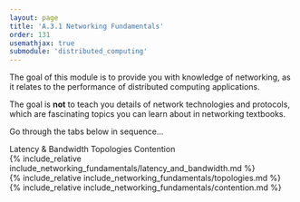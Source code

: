 ```yaml
---
layout: page
title: 'A.3.1 Networking Fundamentals'
order: 131
usemathjax: true
submodule: 'distributed_computing'
---
```


The goal of this module is to provide you with knowledge of networking, as
it relates to the performance of distributed computing applications.  

The goal is **not** to teach you details of network technologies and protocols,
which are fascinating topics you can learn about in networking textbooks.

Go through the tabs below in sequence...

<div class="ui pointing secondary menu">
  <a class="item " data-tab="latency-bandwidth">Latency & Bandwidth</a>
  <a class="item " data-tab="topologies">Topologies</a>
  <a class="item " data-tab="contention">Contention</a>
</div>

<div markdown="1" class="ui tab segment active" data-tab="latency-bandwidth" >
  {% include_relative include_networking_fundamentals/latency_and_bandwidth.md %}
</div>
<div markdown="1" class="ui tab segment" data-tab="topologies">
  {% include_relative include_networking_fundamentals/topologies.md %}
</div>
<div markdown="1" class="ui tab segment " data-tab="contention">
  {% include_relative include_networking_fundamentals/contention.md %}
</div>
